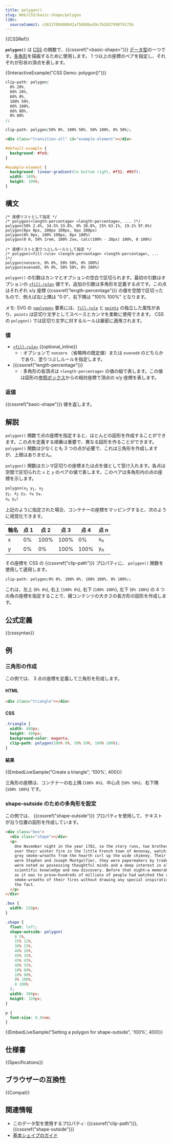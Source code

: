 ```yaml
---
title: polygon()
slug: Web/CSS/basic-shape/polygon
l10n:
  sourceCommit: c5613708408042af5889be39cfb203799879175b
---
```


{{CSSRef}}

**`polygon()`** は [CSS](/ja/docs/Web/CSS) の関数で、{{cssxref("&lt;basic-shape&gt;")}} [データ型](/ja/docs/Web/CSS/CSS_Types)の一つです。[多角形](https://ja.wikipedia.org/wiki/多角形)を描画するために使用します。 1 つ以上の座標のペアを指定し、それぞれが形状の頂点を表します。

{{InteractiveExample("CSS Demo: polygon()")}}

```css interactive-example-choice
clip-path: polygon(
  0% 20%,
  60% 20%,
  60% 0%,
  100% 50%,
  60% 100%,
  60% 80%,
  0% 80%
);
```

```css interactive-example-choice
clip-path: polygon(50% 0%, 100% 50%, 50% 100%, 0% 50%);
```

```html interactive-example
<div class="transition-all" id="example-element"></div>
```

```css interactive-example
#default-example {
  background: #fe9;
}

#example-element {
  background: linear-gradient(to bottom right, #f52, #05f);
  width: 100%;
  height: 100%;
}
```

## 構文

```css-nolint
/* 座標リストとして指定 */
/* polygon(<length-percentage> <length-percentage>, ... )*/
polygon(50% 2.4%, 34.5% 33.8%, 0% 38.8%, 25% 63.1%, 19.1% 97.6%)
polygon(0px 0px, 200px 100px, 0px 200px)
polygon(0% 0px, 100% 100px, 0px 100%)
polygon(0 0, 50% 1rem, 100% 2vw, calc(100% - 20px) 100%, 0 100%)

/* 座標リストと塗りつぶしルールとして指定 */
/* polygon(<fill-rule> <length-percentage> <length-percentage>, ... )*/
polygon(nonzero, 0% 0%, 50% 50%, 0% 100%)
polygon(evenodd, 0% 0%, 50% 50%, 0% 100%)
```

`polygon()` の引数はカンマとオプションの空白で区切られます。最初の引数はオプションの [`<fill-rule>`](/ja/docs/Web/SVG/Attribute/fill-rule) 値です。追加の引数は多角形を定義する点です。この点はそれぞれ x/y 座標 {{cssxref("length-percentage")}} の値を空間で区切ったもので、例えば左/上隅は "0 0"、右下隅は "100% 100%" となります。

メモ: SVG の [`<polygon>`](/ja/docs/Web/SVG/Element/polygon) 要素には、[`fill-rule`](/ja/docs/Web/SVG/Attribute/fill-rule) と [`points`](/ja/docs/Web/SVG/Attribute/points) の独立した属性があり、`points` は区切り文字としてスペースとカンマを柔軟に使用できます。 CSS の `polygon()` では区切り文字に対するルールは厳密に適用されます。

### 値

- [`<fill-rule>`](/ja/docs/Web/SVG/Attribute/fill-rule) {{optional_inline}}
  - : オプションで `nonzero` （省略時の既定値）または `evenodd` のどちらかであり、塗りつぶしルールを指定します。
- {{cssxref("length-percentage")}}
  - : 多角形の各頂点は `<length-percentage>` の値の組で表します。この値は図形の[参照ボックス](/ja/docs/Web/CSS/CSS_shapes/Basic_shapes#参照ボックス)からの相対座標で頂点の x/y 座標を表します。

### 返値

{{cssxref("basic-shape")}} 値を返します。

## 解説

`polygon()` 関数で点の座標を指定すると、ほとんどの図形を作成することができます。この点を定義する順番は重要で、異なる図形を作ることができます。 `polygon()` 関数は少なくとも 3 つの点が必要で、これは三角形を作成しますが、上限はありません。

`polygon()` 関数はカンマ区切りの座標または点を値として受け入れます。各点は空間で区切られた `x` と `y` のペアの値で表します。このペアは多角形内の点の座標を示します。

<code>polygon(x<sub>1</sub> y<sub>1</sub>, x<sub>2</sub> y<sub>2</sub>, x<sub>3</sub> y<sub>3</sub>, x<sub>4</sub> y<sub>4</sub>, x<sub>n</sub> y<sub>n</sub>)</code>

上記のように指定された場合、コンテナーの座標をマッピングすると、次のように視覚化できます。

| 軸名 | 点 1 | 点 2 | 点 3 | 点 4 | 点 n          |
| ---- | ---- | ---- | ---- | ---- | ------------- |
| x    | 0%   | 100% | 100% | 0%   | x<sub>n</sub> |
| y    | 0%   | 0%   | 100% | 100% | y<sub>n</sub> |

その座標を CSS の {{cssxref("clip-path")}} プロパティに、 `polygon()` 関数を使用して適用します。

```css
clip-path: polygon(0% 0%, 100% 0%, 100% 100%, 0% 100%);
```

これは、左上 (`0% 0%`), 右上 (`100% 0%`), 右下 (`100% 100%`), 左下 (`0% 100%`) の 4 つの角の座標を指定することで、親コンテンツの大きさの長方形の図形を作成します。

## 公式定義

{{csssyntax}}

## 例

### 三角形の作成

この例では、 3 点の座標を定義して三角形を形成します。

#### HTML

```html
<div class="triangle"></div>
```

#### CSS

```css
.triangle {
  width: 400px;
  height: 400px;
  background-color: magenta;
  clip-path: polygon(100% 0%, 50% 50%, 100% 100%);
}
```

#### 結果

{{EmbedLiveSample("Create a triangle", '100%', 400)}}

三角形の座標は、コンテナーの右上隅 (`100% 0%`)、中心点 (`50% 50%`)、右下隅 (`100% 100%`) です。

### shape-outside のための多角形を設定

この例では、 {{cssxref("shape-outside")}} プロパティを使用して、テキストが沿う位置の図形を作成しています。

```html
<div class="box">
  <div class="shape"></div>
  <p>
    One November night in the year 1782, so the story runs, two brothers sat
    over their winter fire in the little French town of Annonay, watching the
    grey smoke-wreaths from the hearth curl up the wide chimney. Their names
    were Stephen and Joseph Montgolfier, they were papermakers by trade, and
    were noted as possessing thoughtful minds and a deep interest in all
    scientific knowledge and new discovery. Before that night—a memorable night,
    as it was to prove—hundreds of millions of people had watched the rising
    smoke-wreaths of their fires without drawing any special inspiration from
    the fact.
  </p>
</div>
```

```css
.box {
  width: 250px;
}

.shape {
  float: left;
  shape-outside: polygon(
    0 5%,
    15% 12%,
    30% 15%,
    40% 26%,
    45% 35%,
    45% 45%,
    40% 55%,
    10% 90%,
    10% 98%,
    8% 100%,
    0 100%
  );
  width: 300px;
  height: 320px;
}

p {
  font-size: 0.9rem;
}
```

{{EmbedLiveSample("Setting a polygon for shape-outside", '100%', 400)}}

## 仕様書

{{Specifications}}

## ブラウザーの互換性

{{Compat}}

## 関連情報

- このデータ型を使用するプロパティ: {{cssxref("clip-path")}}, {{cssxref("shape-outside")}}
- [基本シェイプのガイド](/ja/docs/Web/CSS/CSS_shapes/Basic_shapes)
